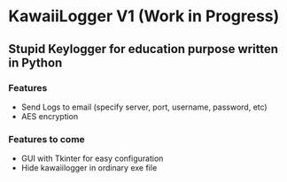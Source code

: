 # KawaiiLogger V1 (Work in Progress)

## Stupid Keylogger for education purpose written in Python

### Features
- Send Logs to email (specify server, port, username, password, etc)
- AES encryption


### Features to come
- GUI with Tkinter for easy configuration
- Hide kawaiilogger in ordinary exe file
